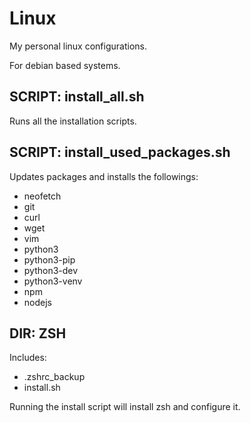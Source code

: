 # Linux

My personal linux configurations.

For debian based systems.

## SCRIPT: install_all.sh

Runs all the installation scripts.

## SCRIPT: install_used_packages.sh

Updates packages and installs the followings:
- neofetch
- git
- curl
- wget 
- vim 
- python3
- python3-pip
- python3-dev
- python3-venv
- npm
- nodejs

## DIR: ZSH

Includes:
- .zshrc_backup
- install.sh

Running the install script will install zsh and configure it.

